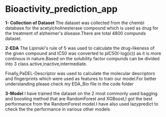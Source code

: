 # Bioactivity_prediction_app

**1- Collection of Dataset**
The dataset was collected from the chembl database for the acetylcholinesterase compound which is used as drug for the treatment of alzheimer's disease.There are total 4800 compunds dataset.

**2-EDA**
The Lipinski's rule of 5 was used to calculate the drug-likeness of the given compound and IC50 was converted to pIC50(-log(ic)) as it is more continous in nature.Based on the solubility factor compunds can be divided into 3 class active,inactive,intermediate.

Finally,PaDEL-Descriptor was used to calculate the molecular descriptors and fingerprints which were used as features to train our model.For better understanding please check my EDA_Bio file in the code folder

**3-Model**
I have trained the dataset on the 2 most commonly used bagging and boosting method that are RandomForest and XGBoost,I got the best performance from the RandomForest model.I have also used lazypredict to check the  the performance in various other models 

